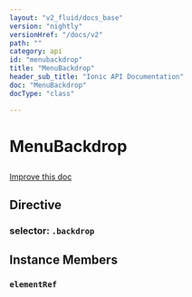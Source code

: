 ```yaml
---
layout: "v2_fluid/docs_base"
version: "nightly"
versionHref: "/docs/v2"
path: ""
category: api
id: "menubackdrop"
title: "MenuBackdrop"
header_sub_title: "Ionic API Documentation"
doc: "MenuBackdrop"
docType: "class"

---
```










<h1 class="api-title">
<a class="anchor" name="menu-backdrop" href="#menu-backdrop"></a>

MenuBackdrop






</h1>

<a class="improve-v2-docs" href="http://github.com/driftyco/ionic/edit/2.0//src/components/menu/menu.ts#L599">
Improve this doc
</a>








<h2><a class="anchor" name="Directive" href="#Directive"></a>Directive</h2>
<h3>selector: <code>.backdrop</code></h3>
<!-- @usage tag -->


<!-- @property tags -->



<!-- instance methods on the class -->

<h2><a class="anchor" name="instance-members" href="#instance-members"></a>Instance Members</h2>

<div id="elementRef"></div>

<h3>
<a class="anchor" name="elementRef" href="#elementRef"></a>
<code>elementRef</code>
  

</h3>










<!-- related link --><!-- end content block -->


<!-- end body block -->

